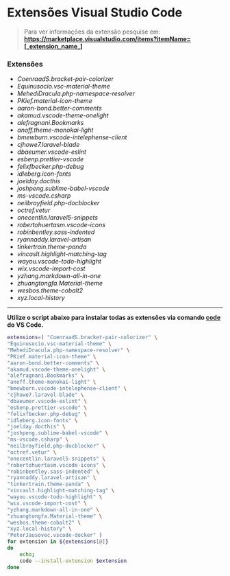 # Extensões Visual Studio Code

> Para ver informações da extensão pesquise em: <br> **https://marketplace.visualstudio.com/items?itemName=[_extension_name_]** <br>

### Extensões

- *CoenraadS.bracket-pair-colorizer*
- *Equinusocio.vsc-material-theme*
- *MehediDracula.php-namespace-resolver*
- *PKief.material-icon-theme*
- *aaron-bond.better-comments*
- *akamud.vscode-theme-onelight*
- *alefragnani.Bookmarks*
- *anoff.theme-monokai-light*
- *bmewburn.vscode-intelephense-client*
- *cjhowe7.laravel-blade*
- *dbaeumer.vscode-eslint*
- *esbenp.prettier-vscode*
- *felixfbecker.php-debug*
- *idleberg.icon-fonts*
- *joelday.docthis*
- *joshpeng.sublime-babel-vscode*
- *ms-vscode.csharp*
- *neilbrayfield.php-docblocker*
- *octref.vetur*
- *onecentlin.laravel5-snippets*
- *robertohuertasm.vscode-icons*
- *robinbentley.sass-indented*
- *ryannaddy.laravel-artisan*
- *tinkertrain.theme-panda*
- *vincaslt.highlight-matching-tag*
- *wayou.vscode-todo-highlight*
- *wix.vscode-import-cost*
- *yzhang.markdown-all-in-one*
- *zhuangtongfa.Material-theme*
- *wesbos.theme-cobalt2*
- *xyz.local-history*

----------

**Utilize o script abaixo para instalar todas as extensões via comando [code](https://code.visualstudio.com/docs/setup/mac#_launching-from-the-command-line) do VS Code.**

```bash
extensions=( "CoenraadS.bracket-pair-colorizer" \
"Equinusocio.vsc-material-theme" \
"MehediDracula.php-namespace-resolver" \
"PKief.material-icon-theme" \
"aaron-bond.better-comments" \
"akamud.vscode-theme-onelight" \
"alefragnani.Bookmarks" \
"anoff.theme-monokai-light" \
"bmewburn.vscode-intelephense-client" \
"cjhowe7.laravel-blade" \
"dbaeumer.vscode-eslint" \
"esbenp.prettier-vscode" \
"felixfbecker.php-debug" \
"idleberg.icon-fonts" \
"joelday.docthis" \
"joshpeng.sublime-babel-vscode" \
"ms-vscode.csharp" \
"neilbrayfield.php-docblocker" \
"octref.vetur" \
"onecentlin.laravel5-snippets" \
"robertohuertasm.vscode-icons" \
"robinbentley.sass-indented" \
"ryannaddy.laravel-artisan" \
"tinkertrain.theme-panda" \
"vincaslt.highlight-matching-tag" \
"wayou.vscode-todo-highlight" \
"wix.vscode-import-cost" \
"yzhang.markdown-all-in-one" \
"zhuangtongfa.Material-theme" \
"wesbos.theme-cobalt2" \
"xyz.local-history" \
"PeterJausovec.vscode-docker" )
for extension in ${extensions[@]}
do
    echo;
    code --install-extension $extension
done
```
